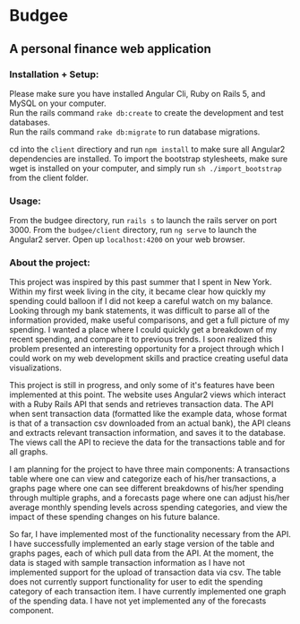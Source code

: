 # Budgee
## A personal finance web application

### Installation + Setup:

Please make sure you have installed Angular Cli, Ruby on Rails 5, and MySQL on your computer.    
Run the rails command `rake db:create` to create the development and test databases.    
Run the rails command `rake db:migrate` to run database migrations.    

cd into the `client` directiory and run `npm install` to make sure all Angular2 dependencies are installed.
To import the bootstrap stylesheets, make sure wget is installed on your computer, and simply run `sh ./import_bootstrap` from the client folder.   

### Usage:

From the budgee directory, run `rails s` to launch the rails server on port 3000. From the `budgee/client` directory, run
`ng serve` to launch the Angular2 server. Open up `localhost:4200` on your web browser. 

### About the project:

This project was inspired by this past summer that I spent in New York. Within my first week living in the city,
it became clear how quickly my spending could balloon if I did not keep a careful watch on my balance. 
Looking through my bank statements, it was difficult to parse all of the information provided, make useful comparisons, and get a full picture of my spending.
I wanted a place where I could quickly get a breakdown of my recent spending, and compare it to previous trends. I soon realized this
problem presented an interesting opportunity for a project through which I could work on my web development skills and practice
creating useful data visualizations.


This project is still in progress, and only some of it's features have been implemented at this point. The website uses Angular2 views
which interact with a Ruby Rails API that sends and retrieves transaction data. The API when sent transaction data (formatted like the 
example data, whose format is that of a transaction csv downloaded from an actual bank), the API cleans and extracts relevant
transaction information, and saves it to the database. The views call the API to recieve the data for the transactions table and for 
all graphs.


I am planning for the project to have three main components: A transactions table where one can view and categorize each of his/her transactions,
a graphs page where one can see different breakdowns of his/her spending through multiple graphs, and a forecasts page where one can adjust
his/her average monthly spending levels across spending categories, and view the impact of these spending changes on his future balance.


So far, I have implemented most of the functionality necessary from the API. I have successfully implemented an early stage version of the table
and graphs pages, each of which pull data from the API. At the moment, the data is staged with sample transaction information as I have not
implemented support for the upload of transaction data via csv. The table does not currently support functionality for user to edit the spending
category of each transaction item. I have currently implemented one graph of the spending data. I have not yet implemented any of the forecasts
component.

